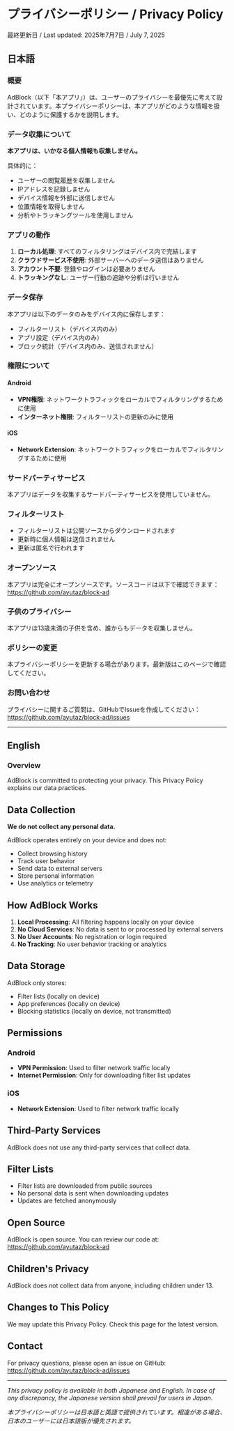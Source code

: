# プライバシーポリシー / Privacy Policy

最終更新日 / Last updated: 2025年7月7日 / July 7, 2025

## 日本語

### 概要

AdBlock（以下「本アプリ」）は、ユーザーのプライバシーを最優先に考えて設計されています。本プライバシーポリシーは、本アプリがどのような情報を扱い、どのように保護するかを説明します。

### データ収集について

**本アプリは、いかなる個人情報も収集しません。**

具体的に：
- ユーザーの閲覧履歴を収集しません
- IPアドレスを記録しません
- デバイス情報を外部に送信しません
- 位置情報を取得しません
- 分析やトラッキングツールを使用しません

### アプリの動作

1. **ローカル処理**: すべてのフィルタリングはデバイス内で完結します
2. **クラウドサービス不使用**: 外部サーバーへのデータ送信はありません
3. **アカウント不要**: 登録やログインは必要ありません
4. **トラッキングなし**: ユーザー行動の追跡や分析は行いません

### データ保存

本アプリは以下のデータのみをデバイス内に保存します：
- フィルターリスト（デバイス内のみ）
- アプリ設定（デバイス内のみ）
- ブロック統計（デバイス内のみ、送信されません）

### 権限について

#### Android
- **VPN権限**: ネットワークトラフィックをローカルでフィルタリングするために使用
- **インターネット権限**: フィルターリストの更新のみに使用

#### iOS
- **Network Extension**: ネットワークトラフィックをローカルでフィルタリングするために使用

### サードパーティサービス

本アプリはデータを収集するサードパーティサービスを使用していません。

### フィルターリスト

- フィルターリストは公開ソースからダウンロードされます
- 更新時に個人情報は送信されません
- 更新は匿名で行われます

### オープンソース

本アプリは完全にオープンソースです。ソースコードは以下で確認できます：
https://github.com/ayutaz/block-ad

### 子供のプライバシー

本アプリは13歳未満の子供を含め、誰からもデータを収集しません。

### ポリシーの変更

本プライバシーポリシーを更新する場合があります。最新版はこのページで確認してください。

### お問い合わせ

プライバシーに関するご質問は、GitHubでIssueを作成してください：
https://github.com/ayutaz/block-ad/issues

---

## English

### Overview

AdBlock is committed to protecting your privacy. This Privacy Policy explains our data practices.

## Data Collection

**We do not collect any personal data.**

AdBlock operates entirely on your device and does not:
- Collect browsing history
- Track user behavior
- Send data to external servers
- Store personal information
- Use analytics or telemetry

## How AdBlock Works

1. **Local Processing**: All filtering happens locally on your device
2. **No Cloud Services**: No data is sent to or processed by external servers
3. **No User Accounts**: No registration or login required
4. **No Tracking**: No user behavior tracking or analytics

## Data Storage

AdBlock only stores:
- Filter lists (locally on device)
- App preferences (locally on device)
- Blocking statistics (locally on device, not transmitted)

## Permissions

### Android
- **VPN Permission**: Used to filter network traffic locally
- **Internet Permission**: Only for downloading filter list updates

### iOS
- **Network Extension**: Used to filter network traffic locally

## Third-Party Services

AdBlock does not use any third-party services that collect data.

## Filter Lists

- Filter lists are downloaded from public sources
- No personal data is sent when downloading updates
- Updates are fetched anonymously

## Open Source

AdBlock is open source. You can review our code at:
https://github.com/ayutaz/block-ad

## Children's Privacy

AdBlock does not collect data from anyone, including children under 13.

## Changes to This Policy

We may update this Privacy Policy. Check this page for the latest version.

## Contact

For privacy questions, please open an issue on GitHub:
https://github.com/ayutaz/block-ad/issues

---

*This privacy policy is available in both Japanese and English. In case of any discrepancy, the Japanese version shall prevail for users in Japan.*

*本プライバシーポリシーは日本語と英語で提供されています。相違がある場合、日本のユーザーには日本語版が優先されます。*